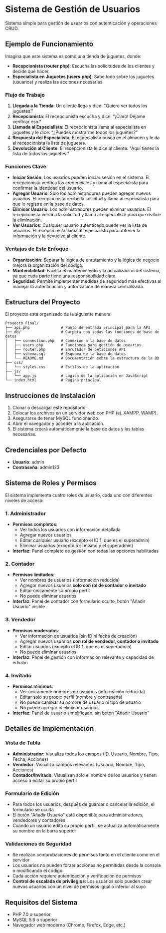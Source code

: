 # Sistema de Gestión de Usuarios

Sistema simple para gestión de usuarios con autenticación y operaciones CRUD.

## Ejemplo de Funcionamiento

Imagina que este sistema es como una tienda de juguetes, donde:

- **Recepcionista (router.php)**: Escucha las solicitudes de los clientes y decide qué hacer.
- **Especialista en Juguetes (users.php)**: Sabe todo sobre los juguetes (usuarios) y realiza las acciones necesarias.

### Flujo de Trabajo

1. **Llegada a la Tienda**: Un cliente llega y dice: "Quiero ver todos los juguetes."
2. **Recepcionista**: El recepcionista escucha y dice: "¡Claro! Déjame verificar eso."
3. **Llamada al Especialista**: El recepcionista llama al especialista en juguetes y le dice: "¿Puedes mostrarme todos los juguetes?"
4. **Respuesta del Especialista**: El especialista busca en el almacén y le da al recepcionista la lista de juguetes.
5. **Devolución al Cliente**: El recepcionista le dice al cliente: "Aquí tienes la lista de todos los juguetes."

### Funciones Clave

- **Iniciar Sesión**: Los usuarios pueden iniciar sesión en el sistema. El recepcionista verifica las credenciales y llama al especialista para confirmar la identidad del usuario.
- **Agregar Usuario**: Solo los administradores pueden agregar nuevos usuarios. El recepcionista recibe la solicitud y llama al especialista para que lo registre en la base de datos.
- **Eliminar Usuario**: Los administradores pueden eliminar usuarios. El recepcionista verifica la solicitud y llama al especialista para que realice la eliminación.
- **Ver Usuarios**: Cualquier usuario autenticado puede ver la lista de usuarios. El recepcionista llama al especialista para obtener la información y la devuelve al cliente.

### Ventajas de Este Enfoque

- **Organización**: Separar la lógica de enrutamiento y la lógica de negocio mejora la organización del código.
- **Mantenibilidad**: Facilita el mantenimiento y la actualización del sistema, ya que cada parte tiene una responsabilidad clara.
- **Seguridad**: Permite implementar medidas de seguridad más efectivas al manejar la autenticación y autorización de manera centralizada.

## Estructura del Proyecto

El proyecto está organizado de la siguiente manera:

```
Proyecto_Final/
├── api.php              # Punto de entrada principal para la API
├── db/                  # Carpeta con todas las funciones de base de datos
│   ├── connection.php   # Conexión a la base de datos
│   ├── users.php        # Funciones para gestión de usuarios
│   ├── router.php       # Enrutador de peticiones API
│   ├── schema.sql       # Esquema de la base de datos
│   └── README.md        # Documentación sobre la estructura de la BD
├── css/
│   └── styles.css       # Estilos de la aplicación
├── js/
│   └── app.js           # Lógica de la aplicación en JavaScript
└── index.html           # Página principal
```

## Instrucciones de Instalación

1. Clonar o descargar este repositorio.
2. Colocar los archivos en un servidor web con PHP (ej. XAMPP, WAMP).
3. Asegurarse de tener MySQL funcionando.
4. Abrir el navegador y acceder a la aplicación.
5. El sistema creará automáticamente la base de datos y las tablas necesarias.

## Credenciales por Defecto

- **Usuario**: admin
- **Contraseña**: admin123

## Sistema de Roles y Permisos

El sistema implementa cuatro roles de usuario, cada uno con diferentes niveles de acceso:

### 1. Administrador

- **Permisos completos**:
  - Ver todos los usuarios con información detallada
  - Agregar nuevos usuarios
  - Editar cualquier usuario (excepto el ID 1, que es el superadmin)
  - Eliminar usuarios (excepto a sí mismo y el superadmin)
- **Interfaz**: Panel completo de gestión con todas las opciones habilitadas

### 2. Contador

- **Permisos limitados**:
  - Ver nombres de usuarios (información reducida)
  - Agregar nuevos usuarios **solo con rol de contador o invitado**
  - Editar únicamente su propio perfil
  - No puede eliminar usuarios
- **Interfaz**: Panel de contador con formulario oculto, botón "Añadir Usuario" visible

### 3. Vendedor

- **Permisos moderados**:
  - Ver información de usuarios (sin ID ni fecha de creación)
  - Agregar nuevos usuarios **con rol de vendedor, contador o invitado**
  - Editar usuarios (excepto el ID 1, que es el superadmin)
  - No puede eliminar usuarios
- **Interfaz**: Panel de gestión con información relevante y capacidad de edición

### 4. Invitado

- **Permisos mínimos**:
  - Ver únicamente nombres de usuarios (información reducida)
  - Editar solo su propio perfil (nombre y contraseña)
  - No puede cambiar su nombre de usuario ni tipo de usuario
  - No puede agregar ni eliminar usuarios
- **Interfaz**: Panel de usuario simplificado, sin botón "Añadir Usuario"

## Detalles de Implementación

### Vista de Tabla

- **Administrador**: Visualiza todos los campos (ID, Usuario, Nombre, Tipo, Fecha, Acciones)
- **Vendedor**: Visualiza campos relevantes (Usuario, Nombre, Tipo, Acciones)
- **Contador/Invitado**: Visualizan solo el nombre de los usuarios y tienen acceso a editar su propio perfil

### Formulario de Edición

- Para todos los usuarios, después de guardar o cancelar la edición, el formulario se oculta
- El botón "Añadir Usuario" está disponible para administradores, vendedores y contadores
- Cuando un usuario edita su propio perfil, se actualiza automáticamente su nombre en la barra superior

### Validaciones de Seguridad

- Se realizan comprobaciones de permisos tanto en el cliente como en el servidor
- Los usuarios no pueden forzar acciones no permitidas desde la consola o modificando el código
- Cada acción requiere autenticación y verificación de permisos
- **Control de escalada de privilegios**: Los usuarios solo pueden crear nuevos usuarios con un nivel de permisos igual o inferior al suyo

## Requisitos del Sistema

- PHP 7.0 o superior
- MySQL 5.6 o superior
- Navegador web moderno (Chrome, Firefox, Edge, etc.)
